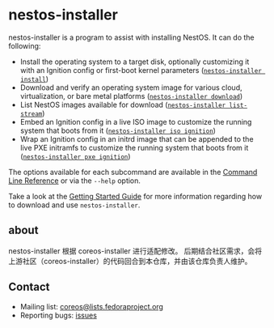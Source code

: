# nestos-installer

nestos-installer is a program to assist with installing NestOS. It can do the following:

* Install the operating system to a target disk, optionally customizing it
  with an Ignition config or first-boot kernel parameters
  ([`nestos-installer install`](docs/cmd/install.md))
* Download and verify an operating system image for various cloud,
  virtualization, or bare metal platforms ([`nestos-installer download`](docs/cmd/download.md))
* List NestOS images available for download
  ([`nestos-installer list-stream`](docs/cmd/list-stream.md))
* Embed an Ignition config in a live ISO image to customize the running
  system that boots from it ([`nestos-installer iso ignition`](docs/cmd/iso.md))
* Wrap an Ignition config in an initrd image that can be appended to the
  live PXE initramfs to customize the running system that boots from it
  ([`nestos-installer pxe ignition`](docs/cmd/pxe.md))

The options available for each subcommand are available in the
[Command Line Reference](docs/cmd.md) or via the `--help` option.

Take a look at the [Getting Started Guide](docs/getting-started.md) for more
information regarding how to download and use `nestos-installer`.

## about

nestos-installer 根据 coreos-installer 进行适配修改。
后期结合社区需求，会将上游社区（coreos-installer）的代码回合到本仓库，并由该仓库负责人维护。

## Contact

- Mailing list: [coreos@lists.fedoraproject.org](https://lists.fedoraproject.org/archives/list/coreos@lists.fedoraproject.org/)
- Reporting bugs: [issues](https://gitee.com/openeuler/nestos-installer/issues/new)


